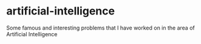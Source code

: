 # artificial-intelligence
Some famous and interesting problems that I have worked on in the area of Artificial Intelligence
